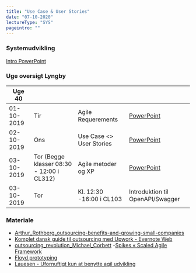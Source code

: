 ```yaml
---
title: "Use Case & User Stories"
date: "07-10-2020"
lectureType: "SYS"
pageintro: ""
---
```


### Systemudvikling

[Intro PowerPoint](https://www.dropbox.com/s/niejfe1otk896iu/Intro_SYS%202019e.pptx?dl=0)

### Uge oversigt Lyngby

| Uge 40     |                                           |                          |                                                                                                   |
| ---------- | ----------------------------------------- | ------------------------ | ------------------------------------------------------------------------------------------------- |
| 01-10-2019 | Tir                                       | Agile Requerements       | [PowerPoint](https://www.dropbox.com/s/rl2hs709ek3nswn/Agile%20software%20requirements.pptx?dl=0) |
| 02-10-2019 | Ons                                       | Use Case <> User Stories | [PowerPoint](https://www.dropbox.com/s/uhtp7nxyoi9e5l8/UP%20%26%20Use%20Cases.pptx?dl=0)          |
| 03-10-2019 | Tor (Begge klasser 08:30 - 12:00 i CL312) | Agile metoder og XP      | [PowerPoint](https://www.dropbox.com/s/1hnw6rvlw7anmkc/XP%20%26%20SCRUM.pptx?dl=0)                |
| 03-10-2019 | Tor                                       | Kl. 12:30 -16:00 i CL103 | Introduktion til OpenAPI/Swagger                                                                  |

### Materiale

- [Arthur_Rothberg_outsourcing-benefits-and-growing-small-companies](https://www.dropbox.com/s/a68qgp9ric7b300/Arthur_Rothberg_outsourcing-benefits-and-growing-small-companies.pdf?dl=0)
- [Komplet dansk guide til outsourcing med Upwork - Evernote Web](https://www.dropbox.com/s/yenldkbxi8a8uq1/Komplet%20dansk%20guide%20til%20outsourcing%20med%20Upwork%20-%20Evernote%20Web.pdf?dl=0)
- [outsourcing_revolution_Michael_Corbett](https://www.dropbox.com/s/96wwv3e7v44xclu/outsourcing_revolution_Michael_Corbett.pdf?dl=0) -[Spikes « Scaled Agile Framework](https://www.dropbox.com/s/3rpkblfpk0gw0ys/Spikes%20%C2%AB%20Scaled%20Agile%20Framework.pdf?dl=0)
- [Floyd prototyping](https://www.dropbox.com/s/r6dk7gos864lmnk/Floyd%20prototyping.pdf?dl=0)
- [Lauesen - Ufornuftigt kun at benytte agil udvikling](https://www.dropbox.com/s/ywf2vxl7oqlvi2w/Lauesen%20-%20Ufornuftigt%20kun%20at%20benytte%20agil%20udvikling.pdf?dl=0)
